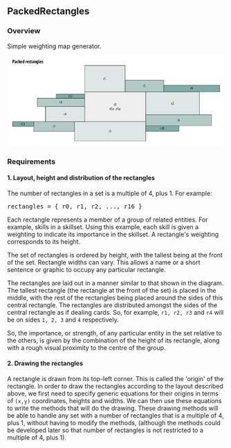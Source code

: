 ## PackedRectangles

### Overview

Simple weighting map generator.

![Packed_rectangles_example](https://github.com/PaulGreer1/PackedRectangles/blob/main/specification/PackedRectangles.png)

### Requirements

#### 1. Layout, height and distribution of the rectangles

The number of rectangles in a set is a multiple of 4, plus 1. For example:

<pre>
rectangles = { r0, r1, r2, ..., r16 }
</pre>

Each rectangle represents a member of a group of related entities. For example, skills in a skillset. Using this example, each skill is given a weighting to indicate its importance in the skillset. A rectangle's weighting corresponds to its height.

The set of rectangles is ordered by height, with the tallest being at the front of the set. Rectangle widths can vary. This allows a name or a short sentence or graphic to occupy any particular rectangle.

The rectangles are laid out in a manner similar to that shown in the diagram. The tallest rectangle (the rectangle at the front of the set) is placed in the middle, with the rest of the rectangles being placed around the sides of this central rectangle. The rectangles are distributed amongst the sides of the central rectangle as if dealing cards. So, for example, `r1, r2, r3` and `r4` will be on sides `1, 2, 3` and `4` respectively.

So, the importance, or strength, of any particular entity in the set relative to the others, is given by the combination of the height of its rectangle, along with a rough visual proximity to the centre of the group.

#### 2. Drawing the rectangles

A rectangle is drawn from its top-left corner. This is called the 'origin' of the rectangle. In order to draw the rectangles according to the layout described above, we first need to specify generic equations for their origins in terms of `(x,y)` coordinates, heights and widths. We can then use these equations to write the methods that will do the drawing. These drawing methods will be able to handle any set with a number of rectangles that is a multiple of 4, plus 1, without having to modify the methods, (although the methods could be developed later so that number of rectangles is not restricted to a multiple of 4, plus 1).
